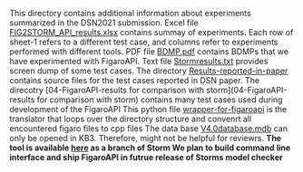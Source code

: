 This directory contains additional information about experiments summarized in the DSN2021 submission.
Excel file [FIG2STORM_API_results.xlsx](FIG2STORM_API_results.xlsx) contains summay of experiments. Each row of sheet-1 refers to a different test case, and columns refer to experiments performed with different tools.
PDF file [BDMP.pdf](BDMP.pdf) contains BDMPs that we have experimented with FigaroAPI.
Text file [Stormresults.txt](Stormresults.txt) provides screen dump of some test cases.
The directory [Results-reported-in-paper](Results-reported-in-paper) contains source files for the test cases reported in DSN paper.
The direcotry [04-FigaroAPI-results for comparison with storm](04-FigaroAPI-results for comparison with storm) contains many test cases used during development of the FigaroAPI
This python file [wrapper-for-figaroapi](wrapper-for-figaroapi) is the translator that loops over the directory structure and convenrt all encountered figaro files to cpp files
The data base [V4.0database.mdb](V4.0database.mdb) can only be opened in KB3. Therefore, might not be helpful for reviewrs.
**The tool is available [here](https://github.com/moves-rwth/storm/tree/FigaroAPI) as a branch of Storm We plan to build command line interface and ship FigaroAPI in futrue release of Storms model checker**
